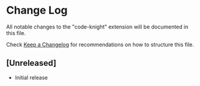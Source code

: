 # Change Log

All notable changes to the "code-knight" extension will be documented in this file.

Check [Keep a Changelog](http://keepachangelog.com/) for recommendations on how to structure this file.

## [Unreleased]

- Initial release
